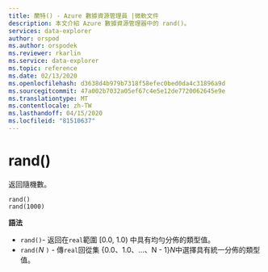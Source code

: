 ```yaml
---
title: 蘭特() - Azure 數據資源管理員 |微軟文件
description: 本文介紹 Azure 數據資源管理器中的 rand()。
services: data-explorer
author: orspod
ms.author: orspodek
ms.reviewer: rkarlin
ms.service: data-explorer
ms.topic: reference
ms.date: 02/13/2020
ms.openlocfilehash: d3638d4b979b7318f58efec0bed0da4c31896a9d
ms.sourcegitcommit: 47a002b7032a05ef67c4e5e12de7720062645e9e
ms.translationtype: MT
ms.contentlocale: zh-TW
ms.lasthandoff: 04/15/2020
ms.locfileid: "81510637"
---
```

# <a name="rand"></a>rand()

返回隨機數。

```kusto
rand()
rand(1000)
```

**語法**

* `rand()`- 返回在`real`範圍 [0.0, 1.0) 中具有均勻分佈的類型值。
* `rand(`*N* `)` - 傳`real`回從集 {0.0、1.0、...、N - 1}*N*中選擇具有統一分佈的類型值。